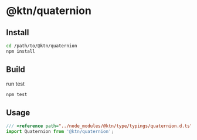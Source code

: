 # @ktn/quaternion

## Install

```bash
cd /path/to/@ktn/quaternion
npm install
```

## Build

run test

```bash
npm test
```

## Usage


```javascript
/// <reference path="../node_modules/@ktn/type/typings/quaternion.d.ts" />
import Quaternion from '@ktn/quaternion';
```
